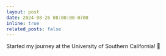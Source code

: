 ```yaml
---
layout: post
date: 2024-08-26 08:00:00-0700
inline: true
related_posts: false
---
```


Started my journey at the University of Southern California! 🥳
